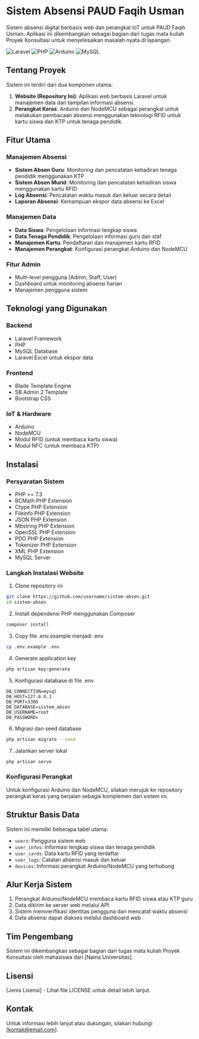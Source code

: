 # Sistem Absensi PAUD Faqih Usman

Sistem absensi digital berbasis web dan perangkat IoT untuk PAUD Faqih Usman. Aplikasi ini dikembangkan sebagai bagian dari tugas mata kuliah Proyek Konsultasi untuk menyelesaikan masalah nyata di lapangan.

![Laravel](https://img.shields.io/badge/Laravel-FF2D20?style=for-the-badge&logo=laravel&logoColor=white)
![PHP](https://img.shields.io/badge/PHP-777BB4?style=for-the-badge&logo=php&logoColor=white)
![Arduino](https://img.shields.io/badge/Arduino-00979D?style=for-the-badge&logo=Arduino&logoColor=white)
![MySQL](https://img.shields.io/badge/MySQL-005C84?style=for-the-badge&logo=mysql&logoColor=white)

## Tentang Proyek

Sistem ini terdiri dari dua komponen utama:

1. **Website (Repository Ini)**: Aplikasi web berbasis Laravel untuk manajemen data dan tampilan informasi absensi.
2. **Perangkat Keras**: Arduino dan NodeMCU sebagai perangkat untuk melakukan pembacaan absensi menggunakan teknologi RFID untuk kartu siswa dan KTP untuk tenaga pendidik.

## Fitur Utama

### Manajemen Absensi
- **Sistem Absen Guru**: Monitoring dan pencatatan kehadiran tenaga pendidik menggunakan KTP
- **Sistem Absen Murid**: Monitoring dan pencatatan kehadiran siswa menggunakan kartu RFID
- **Log Absensi**: Pencatatan waktu masuk dan keluar secara detail
- **Laporan Absensi**: Kemampuan ekspor data absensi ke Excel

### Manajemen Data
- **Data Siswa**: Pengelolaan informasi lengkap siswa 
- **Data Tenaga Pendidik**: Pengelolaan informasi guru dan staf
- **Manajemen Kartu**: Pendaftaran dan manajemen kartu RFID
- **Manajemen Perangkat**: Konfigurasi perangkat Arduino dan NodeMCU

### Fitur Admin
- Multi-level pengguna (Admin, Staff, User)
- Dashboard untuk monitoring absensi harian
- Manajemen pengguna sistem

## Teknologi yang Digunakan

### Backend
- Laravel Framework
- PHP
- MySQL Database
- Laravel Excel untuk ekspor data

### Frontend
- Blade Template Engine
- SB Admin 2 Template
- Bootstrap CSS

### IoT & Hardware
- Arduino
- NodeMCU
- Modul RFID (untuk membaca kartu siswa)
- Modul NFC (untuk membaca KTP)

## Instalasi

### Persyaratan Sistem
- PHP >= 7.3
- BCMath PHP Extension
- Ctype PHP Extension
- Fileinfo PHP Extension
- JSON PHP Extension
- Mbstring PHP Extension
- OpenSSL PHP Extension
- PDO PHP Extension
- Tokenizer PHP Extension
- XML PHP Extension
- MySQL Server

### Langkah Instalasi Website

1. Clone repository ini
```bash
git clone https://github.com/username/sistem-absen.git
cd sistem-absen
```

2. Install dependensi PHP menggunakan Composer
```bash
composer install
```

3. Copy file .env.example menjadi .env
```bash
cp .env.example .env
```

4. Generate application key
```bash
php artisan key:generate
```

5. Konfigurasi database di file .env
```
DB_CONNECTION=mysql
DB_HOST=127.0.0.1
DB_PORT=3306
DB_DATABASE=sistem_absen
DB_USERNAME=root
DB_PASSWORD=
```

6. Migrasi dan seed database
```bash
php artisan migrate --seed
```

7. Jalankan server lokal
```bash
php artisan serve
```

### Konfigurasi Perangkat

Untuk konfigurasi Arduino dan NodeMCU, silakan merujuk ke repository perangkat keras yang berjalan sebagai komplemen dari sistem ini.

## Struktur Basis Data

Sistem ini memiliki beberapa tabel utama:
- `users`: Pengguna sistem web
- `user_infos`: Informasi lengkap siswa dan tenaga pendidik
- `user_cards`: Data kartu RFID yang terdaftar
- `user_logs`: Catatan absensi masuk dan keluar
- `devices`: Informasi perangkat Arduino/NodeMCU yang terhubung

## Alur Kerja Sistem

1. Perangkat Arduino/NodeMCU membaca kartu RFID siswa atau KTP guru
2. Data dikirim ke server web melalui API
3. Sistem memverifikasi identitas pengguna dan mencatat waktu absensi
4. Data absensi dapat diakses melalui dashboard web

## Tim Pengembang

Sistem ini dikembangkan sebagai bagian dari tugas mata kuliah Proyek Konsultasi oleh mahasiswa dari [Nama Universitas].

## Lisensi

[Jenis Lisensi] - Lihat file LICENSE untuk detail lebih lanjut.

## Kontak

Untuk informasi lebih lanjut atau dukungan, silakan hubungi [kontak@email.com].